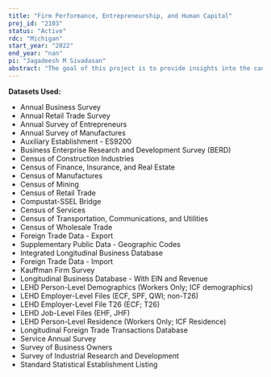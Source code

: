```yaml
---
title: "Firm Performance, Entrepreneurship, and Human Capital"
proj_id: "2103"
status: "Active"
rdc: "Michigan"
start_year: "2022"
end_year: "nan"
pi: "Jagadeesh M Sivadasan"
abstract: "The goal of this project is to provide insights into the causes and consequences of firm productivity and dynamics (entry, exit and growth), with particular emphasis on the role of human capital and a secondary emphasis on regulatory factors.  We will study how firm performance, including the level and growth of employment, profitability, wages, productivity and survival are affected by human capital (particularly through turnover of workers and entrepreneurs) and regulatory factors. To understand potential bias from the endogeneity of human capital (e.g., good firms attracting high human capital and low turnover rather than vice versa), we will analyze the underlying drivers of worker and entrepreneur mobility, including factors related to worker-firm match quality, firm adjustment costs, worker and entrepreneur moving costs, and demand and productivity shocks."
---
```


**Datasets Used:**

  - Annual Business Survey 
  - Annual Retail Trade Survey 
  - Annual Survey of Entrepreneurs 
  - Annual Survey of Manufactures 
  - Auxiliary Establishment - ES9200 
  - Business Enterprise Research and Development Survey (BERD) 
  - Census of Construction Industries 
  - Census of Finance, Insurance, and Real Estate 
  - Census of Manufactures 
  - Census of Mining 
  - Census of Retail Trade 
  - Compustat-SSEL Bridge 
  - Census of Services 
  - Census of Transportation, Communications, and Utilities 
  - Census of Wholesale Trade 
  - Foreign Trade Data - Export 
  - Supplementary Public Data - Geographic Codes 
  - Integrated Longitudinal Business Database 
  - Foreign Trade Data - Import 
  - Kauffman Firm Survey 
  - Longitudinal Business Database - With EIN and Revenue 
  - LEHD Person-Level Demographics (Workers Only; ICF demographics) 
  - LEHD Employer-Level Files (ECF, SPF, QWI; non-T26) 
  - LEHD Employer-Level File T26 (ECF; T26) 
  - LEHD Job-Level Files (EHF, JHF) 
  - LEHD Person-Level Residence (Workers Only; ICF Residence) 
  - Longitudinal Foreign Trade Transactions Database 
  - Service Annual Survey 
  - Survey of Business Owners 
  - Survey of Industrial Research and Development 
  - Standard Statistical Establishment Listing 

